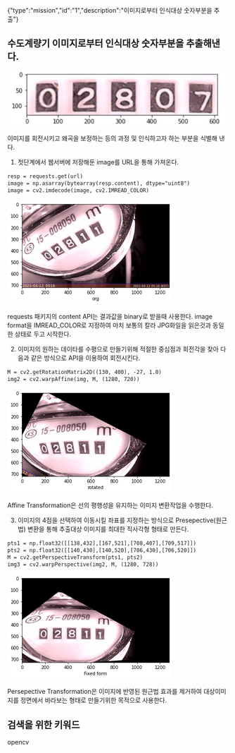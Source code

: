 {"type":"mission","id":"1","description":"이미지로부터 인식대상 숫자부분을 추출"}

## 수도계량기 이미지로부터 인식대상 숫자부분을 추출해낸다.
![계량기값](./meter_value.jpg)

이미지를 회전시키고 왜곡을 보정하는 등의 과정 및 인식하고자 하는 부분을 식별해 낸다.
1. 첫단계에서 웹서버에 저장해둔 image를 URL을 통해 가져온다.
```
resp = requests.get(url)
image = np.asarray(bytearray(resp.content), dtype="uint8")
image = cv2.imdecode(image, cv2.IMREAD_COLOR)
```
![이미지 최초상태](./image1.png)

requests 패키지의 content API는 결과값을 binary로 받을때 사용한다. image format을 IMREAD_COLOR로 지정하여 마치 보통의 칼라 JPG화일을 읽은것과 동일한 상태로 두고 시작한다.

2. 이미지의 원하는 데이타를 수평으로 만들기위해 적절한 중심점과 회전각을 찾아 다음과 같은 방식으로 API을 이용하여 회전시킨다.
```
M = cv2.getRotationMatrix2D((130, 400), -27, 1.0)
img2 = cv2.warpAffine(img, M, (1280, 720))
```
![이미지 수평회전](./image2.png)

Affine Transformation은 선의 평행성을 유지하는 이미지 변환작업을 수행한다.

3. 이미지의 4점을 선택하여 이동시킬 좌표를 지정하는 방식으로 Presepective(원근법) 변환을 통해 추출대상 이미지를 최대한 직사각형 형태로 만든다.
```
pts1 = np.float32([[138,432],[167,521],[708,407],[709,517]])
pts2 = np.float32([[140,430],[140,520],[706,430],[706,520]])
M = cv2.getPerspectiveTransform(pts1, pts2)
img3 = cv2.warpPerspective(img2, M, (1280, 728))
```
![이미지 왜곡보정](./image3.png)

Persepective Transformation은 이미지에 반영된 원근법 효과를 제거하여 대상이미지를 정면에서 바라보는 형태로 만들기위한 목적으로 사용한다.


## 검색을 위한 키워드
opencv
